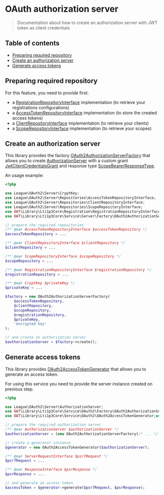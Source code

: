 # OAuth authorization server

> Documentation about how to create an authorization server with JWT token as client credentials

## Table of contents

- [Preparing required repository](#preparing-required-repository)
- [Create an authorization server](#create-an-authorization-server)
- [Generate access tokens](#generate-access-tokens)

## Preparing required repository

For this feature, you need to provide first:
- a [RegistrationRepositoryInterface](../../src/Registration/RegistrationRepositoryInterface.php) implementation (to retrieve your registrations configurations)
- a [AccessTokenRepositoryInterface](https://github.com/thephpleague/oauth2-server/blob/master/src/Repositories/AccessTokenRepositoryInterface.php) implementation (to store the created access tokens)
- a [ClientRepositoryInterface](https://github.com/thephpleague/oauth2-server/blob/master/src/Repositories/ClientRepositoryInterface.php) implementation (to retrieve your clients)
- a [ScopeRepositoryInterface](https://github.com/thephpleague/oauth2-server/blob/master/src/Repositories/ScopeRepositoryInterface.php) implementation (to retrieve your scopes)

## Create an authorization server

This library provides the factory [OAuth2AuthorizationServerFactory](../../src/Service/OAuth2/Factory/OAuth2AuthorizationServerFactory.php) that allows you to create [AuthorizationServer](https://github.com/thephpleague/oauth2-server/blob/master/src/AuthorizationServer.php) with a custom grant [JwtClientCredentialsGrant](../../src/Service/OAuth2/Grant/JwtClientCredentialsGrant.php) and response type [ScopeBearerResponseType](../../src/Service/OAuth2/ResponseType/ScopeBearerResponseType.php).  

An usage example:
```php
<?php

use League\OAuth2\Server\CryptKey;
use League\OAuth2\Server\Repositories\AccessTokenRepositoryInterface;
use League\OAuth2\Server\Repositories\ClientRepositoryInterface;
use League\OAuth2\Server\Repositories\ScopeRepositoryInterface;
use OAT\Library\Lti1p3Core\Registration\RegistrationRepositoryInterface;
use OAT\Library\Lti1p3Core\Service\Server\Factory\OAuth2AuthorizationServerFactory;

// prepare the required repositories
/** @var AccessTokenRepositoryInterface $accessTokenRepository */
$accessTokenRepository = ...

/** @var ClientRepositoryInterface $clientRepository */
$clientRepository = ...

/** @var ScopeRepositoryInterface $scopeRepository */
$scopeRepository = ...

/** @var RegistrationRepositoryInterface $registrationRepository */
$registrationRepository = ...

/** @var CryptKey $privateKey */
$privateKey = ...

$factory = new OAuth2AuthorizationServerFactory(
    $accessTokenRepository,
    $clientRepository,
    $scopeRepository,
    $registrationRepository,
    $privateKey,
    'encrypted key'
);

// and create an authorization server
$authorizationServer = $factory->create();
```

## Generate access tokens

This library provides [OAuth2AccessTokenGenerator](../../src/Service/OAuth2/OAuth2AccessTokenGenerator.php) that allows you to generate an access token.

For using this service you need to provide the server instance created on previous step.

```php
<?php

use League\OAuth2\Server\AuthorizationServer;
use OAT\Library\Lti1p3Core\Service\OAuth2\Factory\OAuth2AuthorizationServerFactory;
use OAT\Library\Lti1p3Core\Service\OAuth2\OAuth2AccessTokenGenerator;use Psr\Http\Message\ResponseInterface;use Psr\Http\Message\ServerRequestInterface;

// prepare the required authorization server
/** @var AuthorizationServer $authorizationServer */
$authorizationServer = (new OAuth2AuthorizationServerFactory(/* ... */))->create();

// create a generator instance
$generator = new OAuth2AccessTokenGenerator($authorizationServer);

/** @var ServerRequestInterface $psr7Request */
$psr7Request = ...

/** @var ResponseInterface $psrResponse */
$psrResponse = ...

// and generate an access token
$accessToken = $generator->generate($psr7Request, $psrResponse);
``` 
